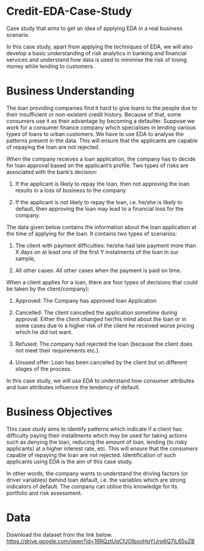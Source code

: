 # Credit-EDA-Case-Study
Case study that aims to get an idea of applying EDA in a real business scenario.

In this case study, apart from applying the techniques of EDA, we will also develop a basic understanding of risk analytics in banking and financial services and understand how data is used to minimise the risk of losing money while lending to customers.

# Business Understanding
The loan providing companies find it hard to give loans to the people due to their insufficient or non-existent credit history. Because of that, some consumers use it as their advantage by becoming a defaulter. Suppose we work for a consumer finance company which specialises in lending various types of loans to urban customers. We have to use EDA to analyse the patterns present in the data. This will ensure that the applicants are capable of repaying the loan are not rejected.

When the company receives a loan application, the company has to decide for loan approval based on the applicant’s profile. Two types of risks are associated with the bank’s decision:

1. If the applicant is likely to repay the loan, then not approving the loan results in a loss of business to the company

2. If the applicant is not likely to repay the loan, i.e. he/she is likely to default, then approving the loan may lead to a financial loss for the company.

The data given below contains the information about the loan application at the time of applying for the loan. It contains two types of scenarios:

1. The client with payment difficulties: he/she had late payment more than X days on at least one of the first Y instalments of the loan in our sample,

2. All other cases: All other cases when the payment is paid on time.

When a client applies for a loan, there are four types of decisions that could be taken by the client/company):

1. Approved: The Company has approved loan Application

2. Cancelled: The client cancelled the application sometime during approval. Either the client changed her/his mind about the loan or in some cases due to a higher risk of the client he received worse pricing which he did not want.

3. Refused: The company had rejected the loan (because the client does not meet their requirements etc.).

4. Unused offer:  Loan has been cancelled by the client but on different stages of the process.

In this case study, we will use EDA to understand how consumer attributes and loan attributes influence the tendency of default.

# Business Objectives
This case study aims to identify patterns which indicate if a client has difficulty paying their installments which may be used for taking actions such as denying the loan, reducing the amount of loan, lending (to risky applicants) at a higher interest rate, etc. This will ensure that the consumers capable of repaying the loan are not rejected. Identification of such applicants using EDA is the aim of this case study.

In other words, the company wants to understand the driving factors (or driver variables) behind loan default, i.e. the variables which are strong indicators of default.  The company can utilise this knowledge for its portfolio and risk assessment.

# Data
Download the dataset from the link below.  
https://drive.google.com/open?id=16RQztUqCfJOlbooHqYlJrp6Q7iL65uZB

